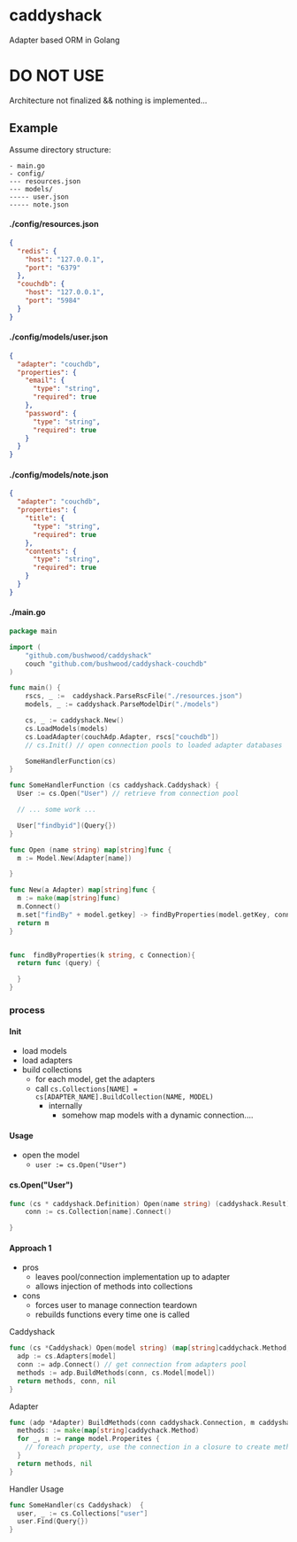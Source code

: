 # caddyshack

Adapter based ORM in Golang

# DO NOT USE

Architecture not finalized && nothing is implemented...

## Example

Assume directory structure:

```
- main.go
- config/
--- resources.json
--- models/
----- user.json
----- note.json
```

#### ./config/resources.json

```json
{
  "redis": {
    "host": "127.0.0.1",
    "port": "6379"
  },
  "couchdb": {
    "host": "127.0.0.1",
    "port": "5984"
  }
}
```

#### ./config/models/user.json

```json
{
  "adapter": "couchdb",
  "properties": {
    "email": {
      "type": "string",
      "required": true
    },
    "password": {
      "type": "string",
      "required": true
    }
  }
}
```

#### ./config/models/note.json

```json
{
  "adapter": "couchdb",
  "properties": {
    "title": {
      "type": "string",
      "required": true
    },
    "contents": {
      "type": "string",
      "required": true
    }
  }
}
```

#### ./main.go

```go
package main

import (
    "github.com/bushwood/caddyshack"
  	couch "github.com/bushwood/caddyshack-couchdb"
)

func main() {
    rscs, _ :=  caddyshack.ParseRscFile("./resources.json")
    models, _ := caddyshack.ParseModelDir("./models")

    cs, _ := caddyshack.New()
    cs.LoadModels(models)
    cs.LoadAdapter(couchAdp.Adapter, rscs["couchdb"])
    // cs.Init() // open connection pools to loaded adapter databases

    SomeHandlerFunction(cs)
}

func SomeHandlerFunction (cs caddyshack.Caddyshack) {
  User := cs.Open("User") // retrieve from connection pool

  // ... some work ...

  User["findbyid"](Query{})
}

func Open (name string) map[string]func {
  m := Model.New(Adapter[name])

}

func New(a Adapter) map[string]func {
  m := make(map[string]func)
  m.Connect()
  m.set["findBy" + model.getkey] -> findByProperties(model.getKey, connectiobn)
  return m
}


func  findByProperties(k string, c Connection){
  return func (query) {

  }
}
```

### process

#### Init

- load models
- load adapters
- build collections
  - for each model, get the adapters
  - call `cs.Collections[NAME] = cs[ADAPTER_NAME].BuildCollection(NAME, MODEL)`
    - internally
      - somehow map models with a dynamic connection....



#### Usage

- open the model
  - `user := cs.Open("User")`

#### cs.Open("User")

```go
func (cs * caddyshack.Definition) Open(name string) (caddyshack.Result) {
    conn := cs.Collection[name].Connect()

}
```  

#### Approach 1

- pros
  - leaves pool/connection implementation up to adapter
  - allows injection of methods into collections
- cons
  - forces user to manage connection teardown
  - rebuilds functions every time one is called

Caddyshack

```go
func (cs *Caddyshack) Open(model string) (map[string]caddychack.Method, caddyshack.Connection, error) {
  adp := cs.Adapters[model]
  conn := adp.Connect() // get connection from adapters pool
  methods := adp.BuildMethods(conn, cs.Model[model])
  return methods, conn, nil
}
```

Adapter

```go
func (adp *Adapter) BuildMethods(conn caddyshack.Connection, m caddyshack.Model) (map[string]caddychack.Method, error){
  methods: := make(map[string]caddychack.Method)
  for _, m := range model.Properites {
    // foreach property, use the connection in a closure to create methods and return them
  }
  return methods, nil
}
```

Handler Usage

```go
func SomeHandler(cs Caddyshack)  {
  user, _ := cs.Collections["user"]
  user.Find(Query{})
}
```
